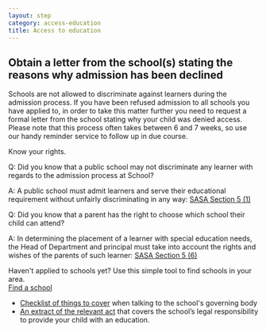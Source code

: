 ```yaml
---
layout: step
category: access-education
title: Access to education
---
```

<div class="content-taking-action">
  <div class="basic-info">
    <h2 class="header">
      <i class="fa fa-fw fa-question-circle" aria-hidden="true"></i> Obtain a letter from the school(s) stating the reasons why admission has been declined
    </h2>
    <div class="body">
      <p>Schools are not allowed to discriminate against learners during the admission process. If you have been refused admission to all schools you have applied to, in order to take this matter further you need to request a formal letter from the school stating why your child was denied access. Please note that this process often takes between 6 and 7 weeks, so use our handy reminder service to follow up in due course. </p>
    </div>
  </div>
  <div class="legal-info">
    <div class="header">
      <i class="fa fa-fw fa-gavel" aria-hidden="true"></i> Know your rights.
    </div>
    <div class="body">
      <p>Q: Did you know that a public school may not discriminate any learner with regards to the admission process at School?</p>
      <p>A: A public school must admit learners and serve their educational requirement without unfairly discriminating in any way: <a class="act" target="_blank" href="https://www.acts.co.za/south-african-schools-act/5_admission_to_public_schools">SASA Section 5 (1)</a></p>
      <p>Q: Did you know that a parent has the right to choose which school their child can attend?</p>
      <p>A: In determining the placement of a learner with special education needs, the Head of Department and principal must take into account the rights and wishes of the parents of such learner: <a class="act" target="_blank" href="https://www.acts.co.za/south-african-schools-act/5_admission_to_public_schools"> SASA Section 5 (6)</a></p>
    </div>
  </div>
  <div class="detailed-info">
    <div class="header">
      <i class="fa fa-fw fa-info-circle" aria-hidden="true"></i> Haven't applied to schools yet? Use this simple tool to find schools in your area.
    </div>
    <div class="cta"><a href="#">Find a school <i class="fa fa-fw fa-file-text-o" aria-hidden="true"></i></a>
    </div>
  </div>
</div>

<div class="content-support-resources hidden">
  <div class="resources">
    <ul>
      <li><a href="#">Checklist of things to cover</a> when talking to the school's governing body</li>
      <li><a href="#">An extract of the relevant act</a> that covers the school’s legal responsibility to provide your child with an education. </li>
    </ul>
  </div>
</div>